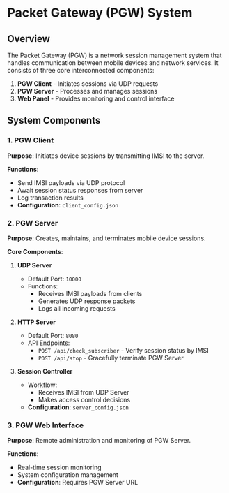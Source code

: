 # Packet Gateway (PGW) System

## Overview
The Packet Gateway (PGW) is a network session management system that handles communication between mobile devices and network services. It consists of three core interconnected components:

1. **PGW Client** - Initiates sessions via UDP requests  
2. **PGW Server** - Processes and manages sessions  
3. **Web Panel** - Provides monitoring and control interface  

## System Components

### 1. PGW Client
**Purpose**: Initiates device sessions by transmitting IMSI to the server.  

**Functions**:  
- Send IMSI payloads via UDP protocol  
- Await session status responses from server  
- Log transaction results  
- **Configuration**: `client_config.json`  

### 2. PGW Server
**Purpose**: Creates, maintains, and terminates mobile device sessions.  

**Core Components**:  
1. **UDP Server**  
   - Default Port: `10000`  
   - Functions:  
     - Receives IMSI payloads from clients  
     - Generates UDP response packets  
     - Logs all incoming requests  

2. **HTTP Server**  
   - Default Port: `8080`  
   - API Endpoints:  
     - `POST /api/check_subscriber` - Verify session status by IMSI  
     - `POST /api/stop` - Gracefully terminate PGW Server  

3. **Session Controller**  
   - Workflow:  
     - Receives IMSI from UDP Server  
     - Makes access control decisions  
   - **Configuration**: `server_config.json`  

### 3. PGW Web Interface
**Purpose**: Remote administration and monitoring of PGW Server.  

**Functions**:  
- Real-time session monitoring  
- System configuration management  
- **Configuration**: Requires PGW Server URL  
